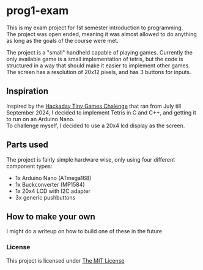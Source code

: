 # prog1-exam
This is my exam project for 1st semester introduction to programming.  
The project was open ended, meaning it was almost allowed to do anything as long as the goals of the course were met.

The project is a "small" handheld capable of playing games. Currently the only available game is a small implementation of tetris, but the code is structured in a way that should make it easier to implement other games. The screen has a resolution of 20x12 pixels, and has 3 buttons for inputs.

## Inspiration
Inspired by the [Hackaday Tiny Games Chalenge](https://hackaday.io/contest/196871-tiny-games-challenge) that ran from July till September 2024, I decided to implement Tetris in C and C++, and getting it to run on an Arduino Nano.  
To challenge myself, I decided to use a 20x4 lcd display as the screen.

## Parts used
The project is fairly simple hardware wise, only using four different component types:
- 1x Arduino Nano (ATmega168)
- 1x Buckconverter (MP1584)
- 1x 20x4 LCD with I2C adapter
- 3x generic pushbuttons

## How to make your own
I might do a writeup on how to build one of these in the future

### License
This project is licensed under [The MIT License](License)